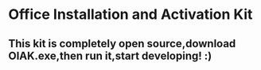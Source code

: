 # Office Installation and Activation Kit
## This kit is completely open source,download OIAK.exe,then run it,start developing! :)
